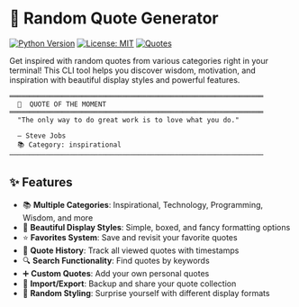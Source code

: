 # 💬 Random Quote Generator

[![Python Version](https://img.shields.io/badge/python-3.6+-blue.svg)](https://www.python.org/downloads/)
[![License: MIT](https://img.shields.io/badge/License-MIT-yellow.svg)](https://opensource.org/licenses/MIT)
[![Quotes](https://img.shields.io/badge/database-100%2B_quotes-brightgreen.svg)](https://github.com/yourusername/quote-generator)

Get inspired with random quotes from various categories right in your terminal! This CLI tool helps you discover wisdom, motivation, and inspiration with beautiful display styles and powerful features.

```
═══════════════════════════════════════════════════════════════
  💭  QUOTE OF THE MOMENT
═══════════════════════════════════════════════════════════════
  "The only way to do great work is to love what you do."

  — Steve Jobs
  📚 Category: inspirational
───────────────────────────────────────────────────────────────
```

## ✨ Features

- 📚 **Multiple Categories**: Inspirational, Technology, Programming, Wisdom, and more
- 🎨 **Beautiful Display Styles**: Simple, boxed, and fancy formatting options
- ⭐ **Favorites System**: Save and revisit your favorite quotes
- 📝 **Quote History**: Track all viewed quotes with timestamps
- 🔍 **Search Functionality**: Find quotes by keywords
- ➕ **Custom Quotes**: Add your own personal quotes
- 💾 **Import/Export**: Backup and share your quote collection
- 🔄 **Random Styling**: Surprise yourself with different display formats

